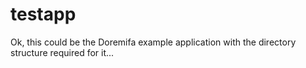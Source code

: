 
# testapp

Ok, this could be the Doremifa example application with
the directory structure required for it...

